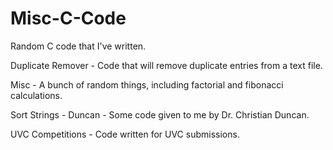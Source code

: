 Misc-C-Code
===========

Random C code that I've written.

Duplicate Remover - Code that will remove duplicate entries from a text file.

Misc - A bunch of random things, including factorial and fibonacci calculations.

Sort Strings - Duncan - Some code given to me by Dr. Christian Duncan.

UVC Competitions - Code written for UVC submissions.
